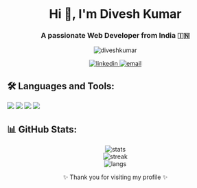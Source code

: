 <!-- Header Section -->
<h1 align="center">Hi 👋, I'm Divesh Kumar</h1>
<h3 align="center">A passionate Web Developer from India 🇮🇳</h3>

<!-- GitHub Stats -->
<p align="center">
  <img src="https://komarev.com/ghpvc/?username=diveshsingh&label=Profile%20views&color=0e75b6&style=flat" alt="diveshkumar" />
</p>

<!-- Social Media -->
<p align="center">
  <a href="linkedin.com/in/divesh-kumar-109b6b263" target="blank">
    <img src="https://img.shields.io/badge/LinkedIn-blue?style=flat&logo=linkedin" alt="linkedin"/>
  </a>
  <a href="mailto:your-email@gmail.com">
    <img src="https://img.shields.io/badge/Gmail-red?style=flat&logo=gmail&logoColor=white" alt="email"/>
  </a>
</p>

<!-- Skills -->
<h2>🛠️ Languages and Tools:</h2>
<p>
  <img src="https://img.shields.io/badge/HTML5-E34F26?style=for-the-badge&logo=html5&logoColor=white"/>
  <img src="https://img.shields.io/badge/CSS3-1572B6?style=for-the-badge&logo=css3&logoColor=white"/>
  <img src="https://img.shields.io/badge/JavaScript-F7DF1E?style=for-the-badge&logo=javascript&logoColor=black"/>
  <img src="https://img.shields.io/badge/React-20232A?style=for-the-badge&logo=react&logoColor=61DAFB"/>
</p>

<!-- GitHub Stats Cards -->
<h2>📊 GitHub Stats:</h2>
<p align="center">
  <img src="https://github-readme-stats.vercel.app/api?username=diveshkumar&show_icons=true&theme=radical" alt="stats"/>
  <br/>
  <img src="https://github-readme-streak-stats.herokuapp.com/?user=diveshkumar&theme=radical" alt="streak"/>
  <br/>
  <img src="https://github-readme-stats.vercel.app/api/top-langs/?username=diveshkumar&layout=compact&theme=radical" alt="langs"/>
</p>

<!-- Footer -->
<p align="center">✨ Thank you for visiting my profile ✨</p>
